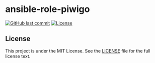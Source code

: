 # ansible-role-piwigo

[![GitHub last commit](https://img.shields.io/github/last-commit/ursinn/ansible-role-piwigo?logo=github&style=for-the-badge)](https://github.com/ursinn/ansible-role-piwigo/commits)
[![License](https://img.shields.io/github/license/ursinn/ansible-role-piwigo?style=for-the-badge)](https://github.com/ursinn/ansible-role-piwigo/blob/main/LICENSE)

## License

This project is under the MIT License. See the [LICENSE](https://github.com/ursinn/ansible-role-piwigo/blob/main/LICENSE) file for the full license text.
